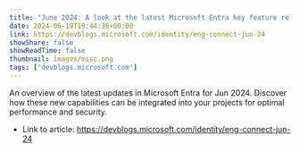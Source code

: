 ```yaml
---
title: "June 2024: A look at the latest Microsoft Entra key feature releases, announcements, and updates"
date: 2024-06-19T19:44:36+00:00
link: https://devblogs.microsoft.com/identity/eng-connect-jun-24
showShare: false
showReadTime: false
thumbnail: images/misc.png
tags: ["devblogs.microsoft.com"]
---
```

An overview of the latest updates in Microsoft Entra for Jun 2024. Discover how these new capabilities can be integrated into your projects for optimal performance and security.

- Link to article: https://devblogs.microsoft.com/identity/eng-connect-jun-24